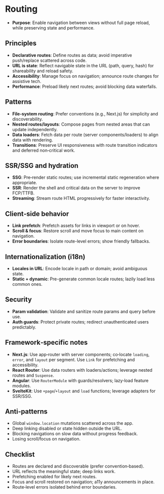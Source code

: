 # Routing

- **Purpose**: Enable navigation between views without full page reload, while preserving state and performance.

## Principles

- **Declarative routes**: Define routes as data; avoid imperative push/replace scattered across code.
- **URL is state**: Reflect navigable state in the URL (path, query, hash) for shareability and reload safety.
- **Accessibility**: Manage focus on navigation; announce route changes for assistive tech.
- **Performance**: Preload likely next routes; avoid blocking data waterfalls.

## Patterns

- **File‑system routing**: Prefer conventions (e.g., Next.js) for simplicity and discoverability.
- **Nested routes/layouts**: Compose pages from nested areas that can update independently.
- **Data loaders**: Fetch data per route (server components/loaders) to align data with rendering.
- **Transitions**: Preserve UI responsiveness with route transition indicators and deferred non‑critical work.

## SSR/SSG and hydration

- **SSG**: Pre‑render static routes; use incremental static regeneration where appropriate.
- **SSR**: Render the shell and critical data on the server to improve FCP/TTFB.
- **Streaming**: Stream route HTML progressively for faster interactivity.

## Client‑side behavior

- **Link prefetch**: Prefetch assets for links in viewport or on hover.
- **Scroll & focus**: Restore scroll and move focus to main content on navigation.
- **Error boundaries**: Isolate route-level errors; show friendly fallbacks.

## Internationalization (i18n)

- **Locales in URL**: Encode locale in path or domain; avoid ambiguous state.
- **Static + dynamic**: Pre-generate common locale routes; lazily load less common ones.

## Security

- **Param validation**: Validate and sanitize route params and query before use.
- **Auth guards**: Protect private routes; redirect unauthenticated users predictably.

## Framework‑specific notes

- **Next.js**: Use app‑router with server components; co‑locate `loading`, `error`, and `layout` per segment. Use `Link` for prefetching and accessibility.
- **React Router**: Use data routers with loaders/actions; leverage nested routes and `Suspense`.
- **Angular**: Use `RouterModule` with guards/resolvers; lazy‑load feature modules.
- **SvelteKit**: Use `+page`/`+layout` and `load` functions; leverage adapters for SSR/SSG.

## Anti‑patterns

- Global `window.location` mutations scattered across the app.
- Deep linking disabled or state hidden outside the URL.
- Blocking navigations on slow data without progress feedback.
- Losing scroll/focus on navigation.

## Checklist

- Routes are declared and discoverable (prefer convention‑based).
- URL reflects the meaningful state; deep links work.
- Prefetching enabled for likely next routes.
- Focus and scroll restored on navigation; a11y announcements in place.
- Route‑level errors isolated behind error boundaries.